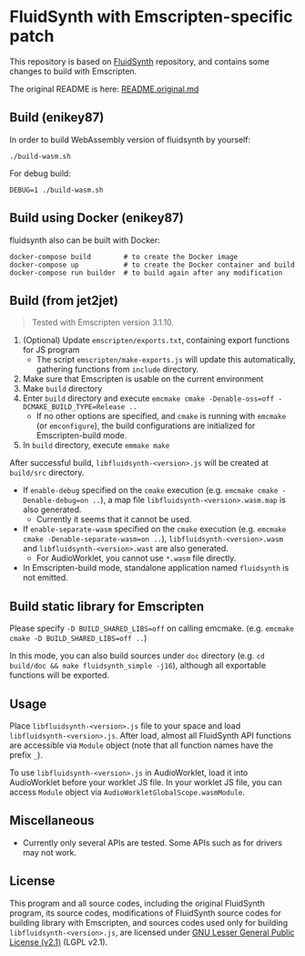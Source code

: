 
# FluidSynth with Emscripten-specific patch

This repository is based on [FluidSynth](https://github.com/FluidSynth/fluidsynth) repository, and contains some changes to build with Emscripten.

The original README is here: [README.original.md](./README.original.md)

## Build (enikey87)

In order to build WebAssembly version of fluidsynth by yourself:
```shell
./build-wasm.sh
```
For debug build:
```shell
DEBUG=1 ./build-wasm.sh
```

## Build using Docker (enikey87)

fluidsynth also can be built with Docker:
```shell
docker-compose build        # to create the Docker image
docker-compose up           # to create the Docker container and build
docker-compose run builder  # to build again after any modification
```

## Build (from jet2jet)

> Tested with Emscripten version 3.1.10.

1. (Optional) Update `emscripten/exports.txt`, containing export functions for JS program
    * The script `emscripten/make-exports.js` will update this automatically, gathering functions from `include` directory.
2. Make sure that Emscripten is usable on the current environment
3. Make `build` directory
4. Enter `build` directory and execute `emcmake cmake -Denable-oss=off -DCMAKE_BUILD_TYPE=Release ..`
    * If no other options are specified, and `cmake` is running with `emcmake` (or `emconfigure`), the build configurations are initialized for Emscripten-build mode.
5. In `build` directory, execute `emmake make`

After successful build, `libfluidsynth-<version>.js` will be created at `build/src` directory.

* If `enable-debug` specified on the `cmake` execution (e.g. `emcmake cmake -Denable-debug=on ..`), a map file `libfluidsynth-<version>.wasm.map` is also generated.
    * Currently it seems that it cannot be used.
* If `enable-separate-wasm` specified on the `cmake` execution (e.g. `emcmake cmake -Denable-separate-wasm=on ..`), `libfluidsynth-<version>.wasm` and `libfluidsynth-<version>.wast` are also generated.
    * For AudioWorklet, you cannot use `*.wasm` file directly.
* In Emscripten-build mode, standalone application named `fluidsynth` is not emitted.

## Build static library for Emscripten

Please specify `-D BUILD_SHARED_LIBS=off` on calling emcmake. (e.g. `emcmake cmake -D BUILD_SHARED_LIBS=off ..`)

In this mode, you can also build sources under `doc` directory (e.g. `cd build/doc && make fluidsynth_simple -j16`), although all exportable functions will be exported.

## Usage

Place `libfluidsynth-<version>.js` file to your space and load `libfluidsynth-<version>.js`. After load, almost all FluidSynth API functions are accessible via `Module` object (note that all function names have the prefix `_`).

To use `libfluidsynth-<version>.js` in AudioWorklet, load it into AudioWorklet before your worklet JS file. In your worklet JS file, you can access `Module` object via `AudioWorkletGlobalScope.wasmModule`.

## Miscellaneous

* Currently only several APIs are tested. Some APIs such as for drivers may not work.

## License

This program and all source codes, including the original FluidSynth program, its source codes, modifications of FluidSynth source codes for building library with Emscripten, and sources codes used only for building `libfluidsynth-<version>.js`, are licensed under [GNU Lesser General Public License (v2.1)](./LICENSE) (LGPL v2.1).
